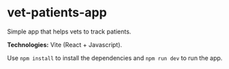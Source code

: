# vet-patients-app
Simple app that helps vets to track patients.

**Technologies:** Vite (React + Javascript).

Use `npm install` to install the dependencies and `npm run dev` to run the app.
